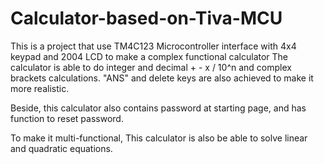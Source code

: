 # Calculator-based-on-Tiva-MCU
This is a project that use TM4C123 Microcontroller interface with 4x4 keypad and 2004 LCD to make a complex functional calculator
The calculator is able to do integer and decimal + - x / 10^n and complex brackets calculations.
"ANS" and delete keys are also achieved to make it more realistic.

Beside, this calculator also contains password at starting page, and has function to reset password.

To make it multi-functional, This calculator is also be able to solve linear and quadratic equations.
